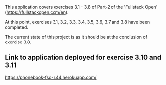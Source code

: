 This application covers exercises 3.1 - 3.8 of Part-2 of the 'Fullstack Open' (https://fullstackopen.com/en).

At this point, exercises 3.1, 3.2, 3.3, 3.4, 3.5, 3.6, 3.7 and 3.8 have been completed.

The current state of this project is as it should be at the conclusion of exercise 3.8.

## Link to application deployed for exercise 3.10 and 3.11
 https://phonebook-fso-444.herokuapp.com/